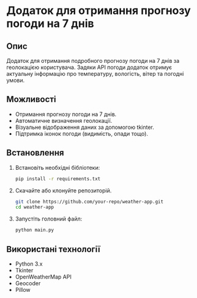 # Додаток для отримання прогнозу погоди на 7 днів


## Опис

Додаток для отримання подробного прогнозу погоди на 7 днів за геолокацією користувача. Задяки API погоди додаток отримує актуальну інформацію про температуру, вологість, вітер та погодні умови.


## Можливості

- Отримання прогнозу погоди на 7 днів.
- Автоматичне визначення геолокації.
- Візуальне відображення даних за допомогою tkinter.
- Підтримка іконок погоди (видимість, опади тощо).


## Встановлення

1. Встановіть необхідні бібліотеки:
   ```sh
   pip install -r requirements.txt
   ```
2. Скачайте або клонуйте репозиторій.
   ```sh
   git clone https://github.com/your-repo/weather-app.git
   cd weather-app
   ```
3. Запустіть головний файл:
   ```sh
   python main.py
   ```


## Використані технології

- Python 3.x
- Tkinter
- OpenWeatherMap API
- Geocoder
- Pillow


